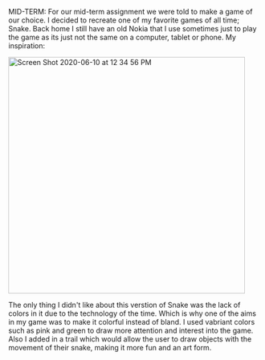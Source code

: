 
MID-TERM:
For our mid-term assignment we were told to make a game of our choice. I decided to recreate one of my favorite games of all time; Snake. Back home I still have an old Nokia that I use sometimes just to play the game as its just not the same on a computer, tablet or phone. My inspiration:

<img width="471" alt="Screen Shot 2020-06-10 at 12 34 56 PM" src="https://user-images.githubusercontent.com/66205383/84245993-fbc76380-ab16-11ea-9390-fcca15fa62be.png">

The only thing I didn't like about this verstion of Snake was the lack of colors in it due to the technology of the time. Which is why one of the aims in my game was to make it colorful instead of bland. I used vabriant colors such as pink and green to draw more attention and interest into the game. Also I added in a trail which would allow the user to draw objects with the movement of their snake, making it more fun and an art form.







